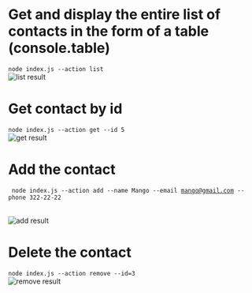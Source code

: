 # Get and display the entire list of contacts in the form of a table (console.table)
<code>node index.js --action list</code><br/>
![list result](https://prnt.sc/MT_CClQ3_OKc)


# Get contact by id
<code>node index.js --action get --id 5</code><br/>
![get result](https://prnt.sc/LI4HO0IB-X-s)


# Add the contact
<code> node index.js --action add --name Mango --email mango@gmail.com --phone 322-22-22 </code><br/>

![add result](https://prnt.sc/8yo8P3L0_RoY)



# Delete the contact

<code>node index.js --action remove --id=3</code><br/>
![remove result](https://prnt.sc/ViFojxn97m6k)
